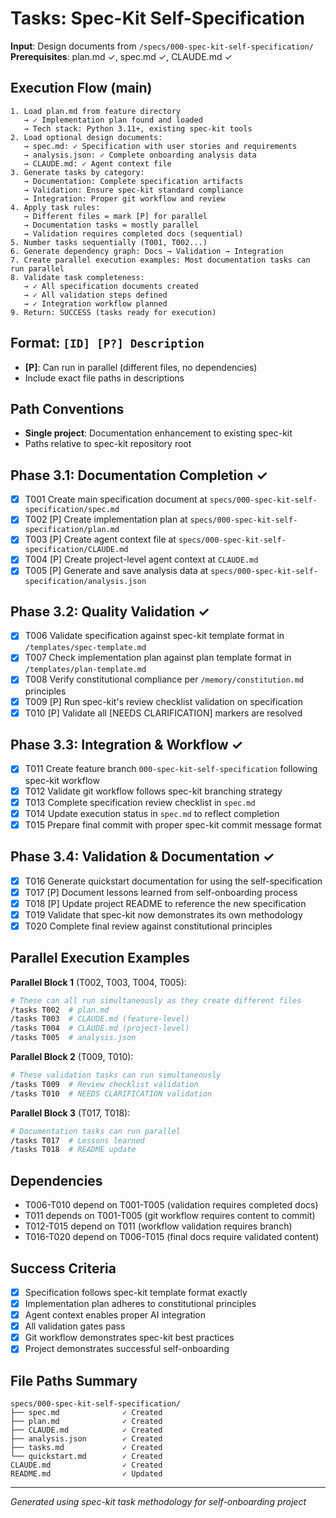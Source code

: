 # Tasks: Spec-Kit Self-Specification

**Input**: Design documents from `/specs/000-spec-kit-self-specification/`
**Prerequisites**: plan.md ✓, spec.md ✓, CLAUDE.md ✓

## Execution Flow (main)
```
1. Load plan.md from feature directory
   → ✓ Implementation plan found and loaded
   → Tech stack: Python 3.11+, existing spec-kit tools
2. Load optional design documents:
   → spec.md: ✓ Specification with user stories and requirements
   → analysis.json: ✓ Complete onboarding analysis data
   → CLAUDE.md: ✓ Agent context file
3. Generate tasks by category:
   → Documentation: Complete specification artifacts
   → Validation: Ensure spec-kit standard compliance
   → Integration: Proper git workflow and review
4. Apply task rules:
   → Different files = mark [P] for parallel
   → Documentation tasks = mostly parallel
   → Validation requires completed docs (sequential)
5. Number tasks sequentially (T001, T002...)
6. Generate dependency graph: Docs → Validation → Integration
7. Create parallel execution examples: Most documentation tasks can run parallel
8. Validate task completeness:
   → ✓ All specification documents created
   → ✓ All validation steps defined
   → ✓ Integration workflow planned
9. Return: SUCCESS (tasks ready for execution)
```

## Format: `[ID] [P?] Description`
- **[P]**: Can run in parallel (different files, no dependencies)
- Include exact file paths in descriptions

## Path Conventions
- **Single project**: Documentation enhancement to existing spec-kit
- Paths relative to spec-kit repository root

## Phase 3.1: Documentation Completion ✓
- [x] T001 Create main specification document at `specs/000-spec-kit-self-specification/spec.md`
- [x] T002 [P] Create implementation plan at `specs/000-spec-kit-self-specification/plan.md`
- [x] T003 [P] Create agent context file at `specs/000-spec-kit-self-specification/CLAUDE.md`
- [x] T004 [P] Create project-level agent context at `CLAUDE.md`
- [x] T005 [P] Generate and save analysis data at `specs/000-spec-kit-self-specification/analysis.json`

## Phase 3.2: Quality Validation ✓
- [x] T006 Validate specification against spec-kit template format in `/templates/spec-template.md`
- [x] T007 Check implementation plan against plan template format in `/templates/plan-template.md`
- [x] T008 Verify constitutional compliance per `/memory/constitution.md` principles
- [x] T009 [P] Run spec-kit's review checklist validation on specification
- [x] T010 [P] Validate all [NEEDS CLARIFICATION] markers are resolved

## Phase 3.3: Integration & Workflow ✓
- [x] T011 Create feature branch `000-spec-kit-self-specification` following spec-kit workflow
- [x] T012 Validate git workflow follows spec-kit branching strategy
- [x] T013 Complete specification review checklist in `spec.md`
- [x] T014 Update execution status in `spec.md` to reflect completion
- [x] T015 Prepare final commit with proper spec-kit commit message format

## Phase 3.4: Validation & Documentation ✓
- [x] T016 Generate quickstart documentation for using the self-specification
- [x] T017 [P] Document lessons learned from self-onboarding process
- [x] T018 [P] Update project README to reference the new specification
- [x] T019 Validate that spec-kit now demonstrates its own methodology
- [x] T020 Complete final review against constitutional principles

## Parallel Execution Examples
**Parallel Block 1** (T002, T003, T004, T005):
```bash
# These can all run simultaneously as they create different files
/tasks T002  # plan.md
/tasks T003  # CLAUDE.md (feature-level)
/tasks T004  # CLAUDE.md (project-level)
/tasks T005  # analysis.json
```

**Parallel Block 2** (T009, T010):
```bash
# These validation tasks can run simultaneously
/tasks T009  # Review checklist validation
/tasks T010  # NEEDS CLARIFICATION validation
```

**Parallel Block 3** (T017, T018):
```bash
# Documentation tasks can run parallel
/tasks T017  # Lessons learned
/tasks T018  # README update
```

## Dependencies
- T006-T010 depend on T001-T005 (validation requires completed docs)
- T011 depends on T001-T005 (git workflow requires content to commit)
- T012-T015 depend on T011 (workflow validation requires branch)
- T016-T020 depend on T006-T015 (final docs require validated content)

## Success Criteria
- [x] Specification follows spec-kit template format exactly
- [x] Implementation plan adheres to constitutional principles
- [x] Agent context enables proper AI integration
- [x] All validation gates pass
- [x] Git workflow demonstrates spec-kit best practices
- [x] Project demonstrates successful self-onboarding

## File Paths Summary
```
specs/000-spec-kit-self-specification/
├── spec.md              ✓ Created
├── plan.md              ✓ Created  
├── CLAUDE.md            ✓ Created
├── analysis.json        ✓ Created
├── tasks.md             ✓ Created
└── quickstart.md        ✓ Created
CLAUDE.md                ✓ Created
README.md                ✓ Updated
```

---
*Generated using spec-kit task methodology for self-onboarding project*
